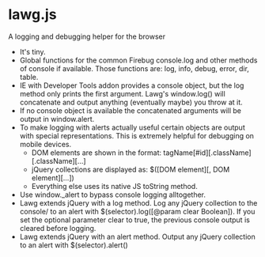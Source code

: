 lawg.js
====

A logging and debugging helper for the browser

- It's tiny.
- Global functions for the common Firebug console.log and other methods of console if available. Those functions are:
	log,
	info,
	debug,
	error,
	dir,
	table.
- IE with Developer Tools addon provides a console object, but the log method only prints the first argument.
Lawg's window.log() will concatenate and output anything (eventually maybe) you throw at it.
- If no console object is available the concatenated arguments will be output in window.alert.
- To make logging with alerts actually useful certain objects are output with special representations.
  This is extremely helpful for debugging on mobile devices.
	- DOM elements are shown in the format: tagName[#id][.className][.className][...]
	- jQuery collections are displayed as: $([DOM element][, DOM element][...])
	- Everything else uses its native JS toString method.
- Use window._alert to bypass console logging alltogether.
- Lawg extends jQuery with a log method. Log any jQuery collection to the console/ to an alert with
		$(selector).log([@param clear Boolean]). If you set the optional parameter clear to true,
	the previous console output is cleared before logging.
- Lawg extends jQuery with an alert method. Output any jQuery collection to an alert with
		$(selector).alert()